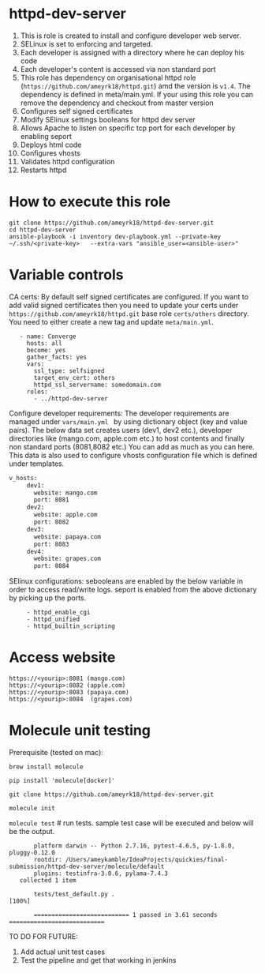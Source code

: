# httpd-dev-server

1. This is role is created to install and configure developer web server. 
2. SELinux is set to enforcing and targeted.
3. Each developer is assigned with a directory where he can deploy his code
4. Each developer's content is accessed via non standard port 
5. This role has dependency on organisational httpd role (``https://github.com/ameyrk18/httpd.git``) amd the version is ``v1.4``. The dependency is defined in meta/main.yml. If your using this role you can remove the dependency and checkout from master version
6. Configures self signed certificates
7. Modify SElinux settings booleans for httpd dev server 
8. Allows Apache to listen on specific tcp port for each developer by enabling seport
9. Deploys html code
10. Configures vhosts 
11. Validates httpd configuration
12. Restarts httpd

# How to execute this role 

```
git clone https://github.com/ameyrk18/httpd-dev-server.git 
cd httpd-dev-server 
ansible-playbook -i inventory dev-playbook.yml --private-key ~/.ssh/<private-key>   --extra-vars "ansible_user=<ansible-user>"
```

# Variable controls 

CA certs: By default self signed certificates are configured. If you want to add valid signed certificates then you need to update your certs under ``https://github.com/ameyrk18/httpd.git`` base role ``certs/others`` directory. You need to either create a new tag and update ``meta/main.yml``. 

```---
   - name: Converge
     hosts: all
     become: yes
     gather_facts: yes
     vars:
       ssl_type: selfsigned
       target_env_cert: others
       httpd_ssl_servername: somedomain.com     
     roles:
       - ../httpd-dev-server                    
 ```       
 
Configure developer requirements: The developer requirements are managed under ``vars/main.yml `` by using dictionary object (key and value pairs). 
The below data set creates users (dev1, dev2 etc.), developer directories like (mango.com, apple.com etc.) to host contents and finally non standard ports (8081,8082 etc.) You can add as much as you can here. This data is also used to configure vhosts configuration file which is defined under templates. 
```bash
v_hosts:
     dev1:
       website: mango.com
       port: 8081
     dev2:
       website: apple.com
       port: 8082
     dev3:
       website: papaya.com
       port: 8083
     dev4:
       website: grapes.com
       port: 8084
```
 
SElinux configurations: sebooleans are enabled by the below variable in order to access read/write logs. seport is enabled from the above dictionary by picking up the ports.  


```httpd_sebooleans:
     - httpd_enable_cgi
     - httpd_unified
     - httpd_builtin_scripting
 ```
 
 # Access website 
``` 
https://<yourip>:8081 (mango.com)
https://<yourip>:8082 (apple.com)
https://<yourip>:8083 (papaya.com)
https://<yourip>:8084  (grapes.com)
```

# Molecule unit testing 

Prerequisite (tested on mac):

``brew install molecule ``

``pip install 'molecule[docker]'``

``git clone https://github.com/ameyrk18/httpd-dev-server.git ``

``molecule init``

``molecule test`` # run tests. sample test case will be executed and below will be the output.

```    ============================= test session starts ==============================
       platform darwin -- Python 2.7.16, pytest-4.6.5, py-1.8.0, pluggy-0.12.0
       rootdir: /Users/ameykamble/IdeaProjects/quickies/final-submission/httpd-dev-server/molecule/default
       plugins: testinfra-3.0.6, pylama-7.4.3
   collected 1 item                                                               
       
       tests/test_default.py .                                                  [100%]
       
       =========================== 1 passed in 3.61 seconds ===========================
```

TO DO FOR FUTURE: 

1. Add actual unit test cases 
2. Test the pipeline and get that working in jenkins
